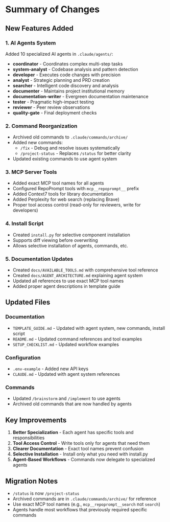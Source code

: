 # Summary of Changes

## New Features Added

### 1. AI Agents System
Added 10 specialized AI agents in `.claude/agents/`:
- **coordinator** - Coordinates complex multi-step tasks
- **system-analyst** - Codebase analysis and pattern detection
- **developer** - Executes code changes with precision
- **analyst** - Strategic planning and PRD creation
- **searcher** - Intelligent code discovery and analysis
- **documenter** - Maintains project institutional memory
- **documentation-writer** - Evergreen documentation maintenance
- **tester** - Pragmatic high-impact testing
- **reviewer** - Peer review observations
- **quality-gate** - Final deployment checks

### 2. Command Reorganization
- Archived old commands to `.claude/commands/archive/`
- Added new commands:
  - `/fix` - Debug and resolve issues systematically
  - `/project-status` - Replaces `/status` for better clarity
- Updated existing commands to use agent system

### 3. MCP Server Tools
- Added exact MCP tool names for all agents
- Configured RepoPrompt tools with `mcp__repoprompt__` prefix
- Added Context7 tools for library documentation
- Added Perplexity for web search (replacing Brave)
- Proper tool access control (read-only for reviewers, write for developers)

### 4. Install Script
- Created `install.py` for selective component installation
- Supports diff viewing before overwriting
- Allows selective installation of agents, commands, etc.

### 5. Documentation Updates
- Created `docs/AVAILABLE_TOOLS.md` with comprehensive tool reference
- Created `docs/AGENT_ARCHITECTURE.md` explaining agent system
- Updated all references to use exact MCP tool names
- Added proper agent descriptions in template guide

## Updated Files

### Documentation
- `TEMPLATE_GUIDE.md` - Updated with agent system, new commands, install script
- `README.md` - Updated command references and tool examples
- `SETUP_CHECKLIST.md` - Updated workflow examples

### Configuration
- `.env-example` - Added new API keys
- `CLAUDE.md` - Updated with agent system references

### Commands
- Updated `/brainstorm` and `/implement` to use agents
- Archived old commands that are now handled by agents

## Key Improvements

1. **Better Specialization** - Each agent has specific tools and responsibilities
2. **Tool Access Control** - Write tools only for agents that need them
3. **Clearer Documentation** - Exact tool names prevent confusion
4. **Selective Installation** - Install only what you need with install.py
5. **Agent-Based Workflows** - Commands now delegate to specialized agents

## Migration Notes

- `/status` is now `/project-status`
- Archived commands are in `.claude/commands/archive/` for reference
- Use exact MCP tool names (e.g., `mcp__repoprompt__search` not `search`)
- Agents handle most workflows that previously required specific commands